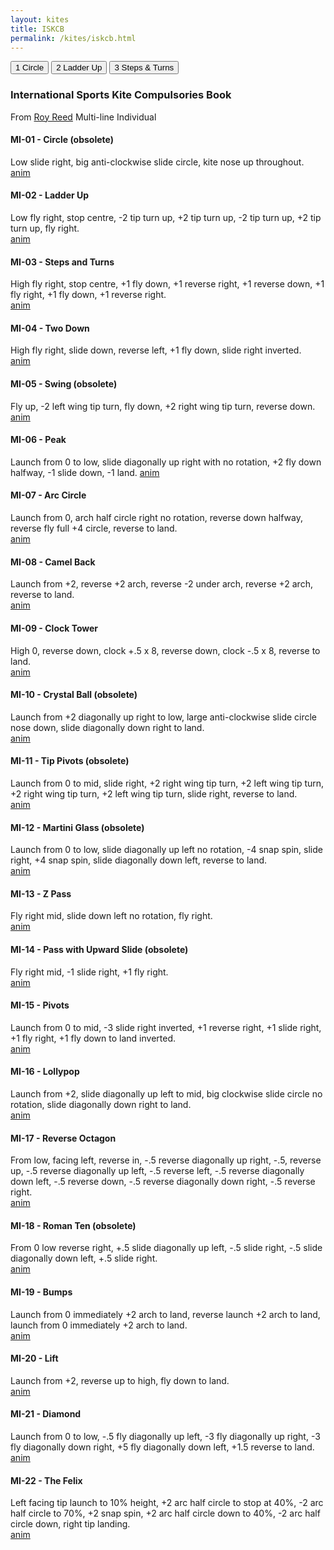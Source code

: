 ```yaml
---
layout: kites
title: ISKCB 
permalink: /kites/iskcb.html
---
```


<div class="button-bank left">
<input type="button" value="1 Circle" onclick="MI_01();" accesskey="l" />  
<input type="button" value="2 Ladder Up" onclick="MI_02();" accesskey="l" />  
<input type="button" value="3 Steps & Turns" onclick="MI_03();" accesskey="l" />  
</div>


### International Sports Kite Compulsories Book
From [Roy Reed](https://reeddesign.co.uk/kites/iskcb/#MI) Multi-line Individual

#### MI-01 - Circle (obsolete)
Low slide right, big anti-clockwise slide circle, kite nose up throughout.  
[anim](https://reeddesign.co.uk/kites/iskcb/mi01.html)


#### MI-02 - Ladder Up
Low fly right, stop centre, -2 tip turn up, +2 tip turn up, -2 tip turn up, +2 tip turn up, fly right.  
[anim](https://reeddesign.co.uk/kites/iskcb/mi02.html)


#### MI-03 - Steps and Turns
High fly right, stop centre, +1 fly down, +1 reverse right, +1 reverse down, +1 fly right, +1 fly down, +1 reverse right.  
[anim](https://reeddesign.co.uk/kites/iskcb/mi03.html)


#### MI-04 - Two Down
High fly right, slide down, reverse left, +1 fly down, slide right inverted.  
[anim](https://reeddesign.co.uk/kites/iskcb/mi04.html)


#### MI-05 - Swing (obsolete)
Fly up, -2 left wing tip turn, fly down, +2 right wing tip turn, reverse down.  
[anim](https://reeddesign.co.uk/kites/iskcb/mi05.html)


#### MI-06 - Peak
Launch from 0 to low, slide diagonally up right with no rotation, +2 fly down halfway, -1 slide down, -1 land. 
[anim](https://reeddesign.co.uk/kites/iskcb/mi06.html)


#### MI-07 - Arc Circle
Launch from 0, arch half circle right no rotation, reverse down halfway, reverse fly full +4 circle, reverse to land.  
[anim](https://reeddesign.co.uk/kites/iskcb/mi07.html)


#### MI-08 - Camel Back
Launch from +2, reverse +2 arch, reverse -2 under arch, reverse +2 arch, reverse to land.  
[anim](https://reeddesign.co.uk/kites/iskcb/mi08.html)


#### MI-09 - Clock Tower
High 0, reverse down, clock +.5 x 8, reverse down, clock -.5 x 8, reverse to land.  
[anim](https://reeddesign.co.uk/kites/iskcb/mi09.html)


#### MI-10 - Crystal Ball (obsolete)
Launch from +2 diagonally up right to low, large anti-clockwise slide circle nose down, slide diagonally down right to land.  
[anim](https://reeddesign.co.uk/kites/iskcb/mi10.html)


#### MI-11 - Tip Pivots (obsolete)
Launch from 0 to mid, slide right, +2 right wing tip turn, +2 left wing tip turn, +2 right wing tip turn, +2 left wing tip turn, slide right, reverse to land.  
[anim](https://reeddesign.co.uk/kites/iskcb/mi11.html)


#### MI-12 - Martini Glass (obsolete)
Launch from 0 to low, slide diagonally up left no rotation, -4 snap spin, slide right, +4 snap spin, slide diagonally down left, reverse to land.  
[anim](https://reeddesign.co.uk/kites/iskcb/mi12.html)


#### MI-13 - Z Pass
Fly right mid, slide down left no rotation, fly right.  
[anim](https://reeddesign.co.uk/kites/iskcb/mi13.html)


#### MI-14 - Pass with Upward Slide (obsolete)
Fly right mid, -1 slide right, +1 fly right.  
[anim](https://reeddesign.co.uk/kites/iskcb/mi14.html)


#### MI-15 - Pivots
Launch from 0 to mid, -3 slide right inverted, +1 reverse right, +1 slide right, +1 fly right, +1 fly down to land inverted.  
[anim](https://reeddesign.co.uk/kites/iskcb/mi15.html)


#### MI-16 - Lollypop
Launch from +2, slide diagonally up left to mid, big clockwise slide circle no rotation, slide diagonally down right to land.  
[anim](https://reeddesign.co.uk/kites/iskcb/mi16.html)


#### MI-17 - Reverse Octagon
From low, facing left, reverse in, -.5 reverse diagonally up right, -.5, reverse up, -.5 reverse diagonally up left, -.5 reverse left, -.5 reverse diagonally down left, -.5 reverse down, -.5 reverse diagonally down right, -.5 reverse right.  
[anim](https://reeddesign.co.uk/kites/iskcb/mi17.html)


#### MI-18 - Roman Ten (obsolete)
From 0 low reverse right, +.5 slide diagonally up left, -.5 slide right, -.5 slide diagonally down left, +.5 slide right.  
[anim](https://reeddesign.co.uk/kites/iskcb/mi18.html)


#### MI-19 - Bumps
Launch from 0 immediately +2 arch to land, reverse launch +2 arch to land, launch from 0 immediately +2 arch to land.  
[anim](https://reeddesign.co.uk/kites/iskcb/mi19.html)


#### MI-20 - Lift
Launch from +2, reverse up to high, fly down to land.  
[anim](https://reeddesign.co.uk/kites/iskcb/mi20.html)


#### MI-21 - Diamond
Launch from 0 to low, -.5 fly diagonally up left, -3 fly diagonally up right, -3 fly diagonally down right, +5 fly diagonally down left, +1.5 reverse to land.  
[anim](https://reeddesign.co.uk/kites/iskcb/mi21.html)


#### MI-22 - The Felix
Left facing tip launch to 10% height, +2 arc half circle to stop at 40%, -2 arc half circle to 70%, +2 snap spin, +2 arc half circle down to 40%, -2 arc half circle down, right tip landing.  
[anim](https://reeddesign.co.uk/kites/iskcb/mi22.html)
